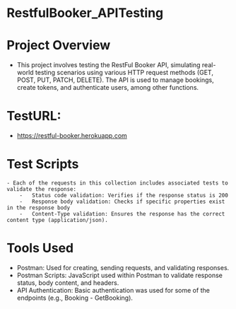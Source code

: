 # RestfulBooker_APITesting
# Project Overview
 - This project involves testing the RestFul Booker API, simulating real-world testing scenarios using various HTTP request methods (GET, POST, PUT, PATCH, DELETE). The API is used to manage bookings, create tokens, and authenticate users, among other functions.
 # TestURL: 
 - https://restful-booker.herokuapp.com
#  Test Scripts
    - Each of the requests in this collection includes associated tests to validate the response:
        -	Status code validation: Verifies if the response status is 200
        -	Response body validation: Checks if specific properties exist in the response body
        -	Content-Type validation: Ensures the response has the correct content type (application/json).
#  Tools Used
-	Postman: Used for creating, sending requests, and validating responses.
-	Postman Scripts: JavaScript used within Postman to validate response status, body content, and headers.
-	API Authentication: Basic authentication was used for some of the endpoints (e.g., Booking - GetBooking).

        

